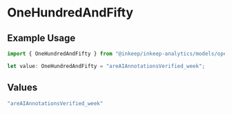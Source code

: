 # OneHundredAndFifty

## Example Usage

```typescript
import { OneHundredAndFifty } from "@inkeep/inkeep-analytics/models/operations";

let value: OneHundredAndFifty = "areAIAnnotationsVerified_week";
```

## Values

```typescript
"areAIAnnotationsVerified_week"
```